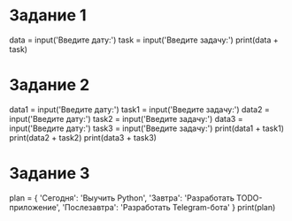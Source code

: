 # Задание 1

data = input('Введите дату:')
task = input('Введите задачу:')
print(data + task)

# Задание 2

data1 = input('Введите дату:')
task1 = input('Введите задачу:')
data2 = input('Введите дату:')
task2 = input('Введите задачу:')
data3 = input('Введите дату:')
task3 = input('Введите задачу:')
print(data1 + task1)
print(data2 + task2)
print(data3 + task3)

# Задание 3

plan = {
  'Сегодня': 'Выучить Python',
  'Завтра': 'Разработать TODO-приложение',
  'Послезавтра': 'Разработать Telegram-бота'
}
print(plan)
